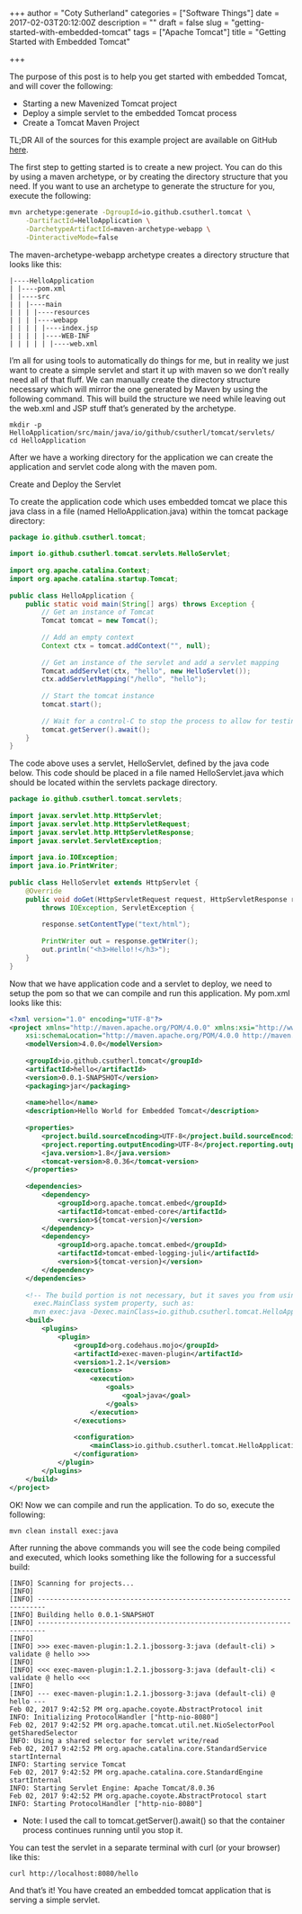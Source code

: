 +++
author = "Coty Sutherland"
categories = ["Software Things"]
date = 2017-02-03T20:12:00Z
description = ""
draft = false
slug = "getting-started-with-embedded-tomcat"
tags = ["Apache Tomcat"]
title = "Getting Started with Embedded Tomcat"

+++


The purpose of this post is to help you get started with embedded Tomcat, and will cover the following:

* Starting a new Mavenized Tomcat project
* Deploy a simple servlet to the embedded Tomcat process
* Create a Tomcat Maven Project

TL;DR All of the sources for this example project are available on GitHub [here](https://github.com/csutherl/blog-examples/tree/master/getting-started-with-embedded-tomcat/).

The first step to getting started is to create a new project. You can do this by using a maven archetype, or by creating the directory structure that you need. If you want to use an archetype to generate the structure for you, execute the following:

```bash
mvn archetype:generate -DgroupId=io.github.csutherl.tomcat \
    -DartifactId=HelloApplication \
    -DarchetypeArtifactId=maven-archetype-webapp \
    -DinteractiveMode=false
```

The maven-archetype-webapp archetype creates a directory structure that looks like this:

```
|----HelloApplication
| |----pom.xml
| |----src
| | |----main
| | | |----resources
| | | |----webapp
| | | | |----index.jsp
| | | | |----WEB-INF
| | | | | |----web.xml
```

I’m all for using tools to automatically do things for me, but in reality we just want to create a simple servlet and start it up with maven so we don’t really need all of that fluff. We can manually create the directory structure necessary which will mirror the one generated by Maven by using the following command. This will build the structure we need while leaving out the web.xml and JSP stuff that’s generated by the archetype.

```
mkdir -p HelloApplication/src/main/java/io/github/csutherl/tomcat/servlets/
cd HelloApplication
```

After we have a working directory for the application we can create the application and servlet code along with the maven pom.

Create and Deploy the Servlet

To create the application code which uses embedded tomcat we place this java class in a file (named HelloApplication.java) within the tomcat package directory:

```java
package io.github.csutherl.tomcat;
 
import io.github.csutherl.tomcat.servlets.HelloServlet;
 
import org.apache.catalina.Context;
import org.apache.catalina.startup.Tomcat;
 
public class HelloApplication {
    public static void main(String[] args) throws Exception {
        // Get an instance of Tomcat
        Tomcat tomcat = new Tomcat();
 
        // Add an empty context
        Context ctx = tomcat.addContext("", null);
 
        // Get an instance of the servlet and add a servlet mapping
        Tomcat.addServlet(ctx, "hello", new HelloServlet());
        ctx.addServletMapping("/hello", "hello");
 
        // Start the tomcat instance
        tomcat.start();
 
        // Wait for a control-C to stop the process to allow for testing
        tomcat.getServer().await();
    }
}
```

The code above uses a servlet, HelloServlet, defined by the java code below. This code should be placed in a file named HelloServlet.java which should be located within the servlets package directory.

```java
package io.github.csutherl.tomcat.servlets;
 
import javax.servlet.http.HttpServlet;
import javax.servlet.http.HttpServletRequest;
import javax.servlet.http.HttpServletResponse;
import javax.servlet.ServletException;
 
import java.io.IOException;
import java.io.PrintWriter;
 
public class HelloServlet extends HttpServlet {
    @Override
    public void doGet(HttpServletRequest request, HttpServletResponse response)
        throws IOException, ServletException {
 
        response.setContentType("text/html");
 
        PrintWriter out = response.getWriter();
        out.println("<h3>Hello!!</h3>");
    }
}
```

Now that we have application code and a servlet to deploy, we need to setup the pom so that we can compile and run this application. My pom.xml looks like this:

```xml
<?xml version="1.0" encoding="UTF-8"?>
<project xmlns="http://maven.apache.org/POM/4.0.0" xmlns:xsi="http://www.w3.org/2001/XMLSchema-instance"
    xsi:schemaLocation="http://maven.apache.org/POM/4.0.0 http://maven.apache.org/xsd/maven-4.0.0.xsd">
    <modelVersion>4.0.0</modelVersion>
 
    <groupId>io.github.csutherl.tomcat</groupId>
    <artifactId>hello</artifactId>
    <version>0.0.1-SNAPSHOT</version>
    <packaging>jar</packaging>
 
    <name>hello</name>
    <description>Hello World for Embedded Tomcat</description>
 
    <properties>
        <project.build.sourceEncoding>UTF-8</project.build.sourceEncoding>
        <project.reporting.outputEncoding>UTF-8</project.reporting.outputEncoding>
        <java.version>1.8</java.version>
        <tomcat-version>8.0.36</tomcat-version>
    </properties>
 
    <dependencies>
        <dependency>
            <groupId>org.apache.tomcat.embed</groupId>
            <artifactId>tomcat-embed-core</artifactId>
            <version>${tomcat-version}</version>
        </dependency>
        <dependency>
            <groupId>org.apache.tomcat.embed</groupId>
            <artifactId>tomcat-embed-logging-juli</artifactId>
            <version>${tomcat-version}</version>
        </dependency>
    </dependencies>
 
    <!-- The build portion is not necessary, but it saves you from using The
      exec.MainClass system property, such as:
      mvn exec:java -Dexec.mainClass=io.github.csutherl.tomcat.HelloApplication -->
    <build>
        <plugins>
            <plugin>
                <groupId>org.codehaus.mojo</groupId>
                <artifactId>exec-maven-plugin</artifactId>
                <version>1.2.1</version>
                <executions>
                    <execution>
                        <goals>
                            <goal>java</goal>
                        </goals>
                    </execution>
                </executions>
 
                <configuration>
                    <mainClass>io.github.csutherl.tomcat.HelloApplication</mainClass>
                </configuration>
            </plugin>
        </plugins>
    </build>
</project>
```

OK! Now we can compile and run the application. To do so, execute the following:

`mvn clean install exec:java`

After running the above commands you will see the code being compiled and executed, which looks something like the following for a successful build:

```
[INFO] Scanning for projects...
[INFO]                                                                         
[INFO] ------------------------------------------------------------------------
[INFO] Building hello 0.0.1-SNAPSHOT
[INFO] ------------------------------------------------------------------------
[INFO]
[INFO] >>> exec-maven-plugin:1.2.1.jbossorg-3:java (default-cli) > validate @ hello >>>
[INFO]
[INFO] <<< exec-maven-plugin:1.2.1.jbossorg-3:java (default-cli) < validate @ hello <<<
[INFO]
[INFO] --- exec-maven-plugin:1.2.1.jbossorg-3:java (default-cli) @ hello ---
Feb 02, 2017 9:42:52 PM org.apache.coyote.AbstractProtocol init
INFO: Initializing ProtocolHandler ["http-nio-8080"]
Feb 02, 2017 9:42:52 PM org.apache.tomcat.util.net.NioSelectorPool getSharedSelector
INFO: Using a shared selector for servlet write/read
Feb 02, 2017 9:42:52 PM org.apache.catalina.core.StandardService startInternal
INFO: Starting service Tomcat
Feb 02, 2017 9:42:52 PM org.apache.catalina.core.StandardEngine startInternal
INFO: Starting Servlet Engine: Apache Tomcat/8.0.36
Feb 02, 2017 9:42:52 PM org.apache.coyote.AbstractProtocol start
INFO: Starting ProtocolHandler ["http-nio-8080"]
```

* Note: I used the call to tomcat.getServer().await() so that the container process continues running until you stop it.

You can test the servlet in a separate terminal with curl (or your browser) like this:

`curl http://localhost:8080/hello`

And that’s it! You have created an embedded tomcat application that is serving a simple servlet.

